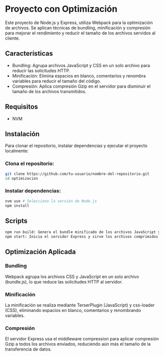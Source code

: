 # Proyecto con Optimización
Este proyecto de Node.js y Express, utiliza Webpack para la optimización de archivos. Se aplican técnicas de bundling, minificación y compresión para mejorar el rendimiento y reducir el tamaño de los archivos servidos al cliente.

## Características
- Bundling: Agrupa archivos JavaScript y CSS en un solo archivo para reducir las solicitudes HTTP.
- Minificación: Elimina espacios en blanco, comentarios y renombra variables para reducir el tamaño del código.
- Compresión: Aplica compresión Gzip en el servidor para disminuir el tamaño de los archivos transmitidos.

## Requisitos
- NVM

## Instalación
Para clonar el repositorio, instalar dependencias y ejecutar el proyecto localmente:

### Clona el repositorio:
```bash
git clone https://github.com/tu-usuario/nombre-del-repositorio.git
cd optimizacion
```
### Instalar dependencias:
```bash
nvm use # Selecciona la versión de Node.js
npm install
```
## Scripts
```bash
npm run build: Genera el bundle minificado de los archivos JavaScript y CSS en la carpeta dist.
npm start: Inicia el servidor Express y sirve los archivos comprimidos.
```

## Optimización Aplicada

### Bundling
Webpack agrupa los archivos CSS y JavaScript en un solo archivo (bundle.js), lo que reduce las solicitudes HTTP al servidor.

### Minificación
La minificación se realiza mediante TerserPlugin (JavaScript) y css-loader (CSS), eliminando espacios en blanco, comentarios y renombrando variables.

### Compresión
El servidor Express usa el middleware compression para aplicar compresión Gzip a todos los archivos enviados, reduciendo aún más el tamaño de la transferencia de datos.